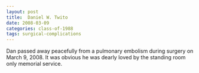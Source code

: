 ```yaml
---
layout: post
title:  Daniel W. Twito
date: 2008-03-09
categories: class-of-1988
tags: surgical-complications
---
```


Dan passed away peacefully from a pulmonary embolism during surgery on March 9, 2008. It was obvious he was dearly loved by the standing room only memorial service.


